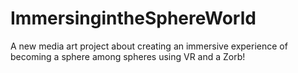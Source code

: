 # ImmersingintheSphereWorld
A new media art project about creating an immersive experience of becoming a sphere among spheres using VR and a Zorb!
